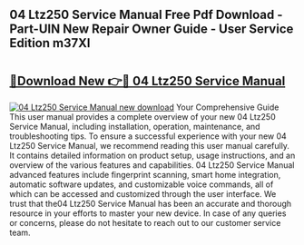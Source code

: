 ## 04 Ltz250 Service Manual Free Pdf Download - Part-UIN New Repair Owner Guide - User Service Edition m37Xl

# <h2><a href="http://bc69312.oget.top/?id=04+Ltz250+Service+Manual">🔗Download New 👉🔴 04 Ltz250 Service Manual</a></h2>

[![04 Ltz250 Service Manual new download](https://i.imgur.com/5g1atiW.png)](http://bc69312.oget.top/?id=04+Ltz250+Service+Manual)
Your Comprehensive Guide This user manual provides a complete overview of your new 04 Ltz250 Service Manual, including installation, operation, maintenance, and troubleshooting tips. To ensure a successful experience with your new 04 Ltz250 Service Manual, we recommend reading this user manual carefully. It contains detailed information on product setup, usage instructions, and an overview of the various features and capabilities. 04 Ltz250 Service Manual advanced features include fingerprint scanning, smart home integration, automatic software updates, and customizable voice commands, all of which can be accessed and customized through the user interface. We trust that the04 Ltz250 Service Manual has been an accurate and thorough resource in your efforts to master your new device. In case of any queries or concerns, please do not hesitate to reach out to our customer service team.
